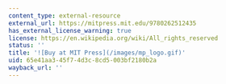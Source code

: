 ```yaml
---
content_type: external-resource
external_url: https://mitpress.mit.edu/9780262512435
has_external_license_warning: true
license: https://en.wikipedia.org/wiki/All_rights_reserved
status: ''
title: '![Buy at MIT Press](/images/mp_logo.gif)'
uid: 65e41aa3-45f7-4d3c-8cd5-003bf2180b2a
wayback_url: ''
---
```

